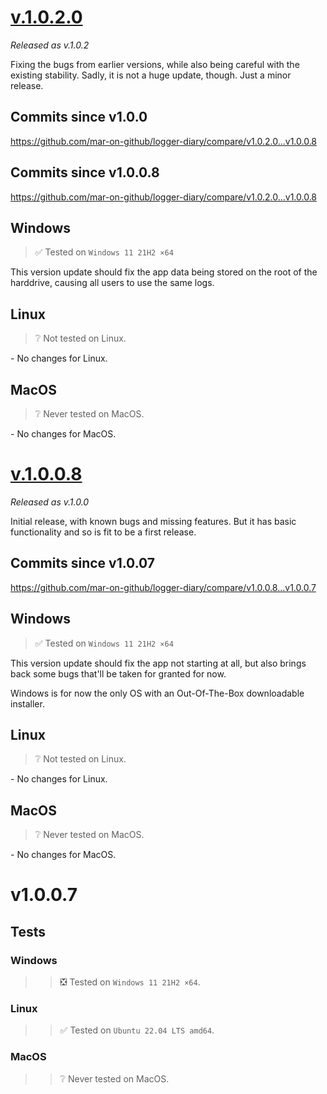 # <u>v.1.0.2.0</u>
_Released as v.1.0.2_

Fixing the bugs from earlier versions, while also being careful with the existing stability.
Sadly, it is not a huge update, though. Just a minor release.

## Commits since **v1.0.0**

<https://github.com/mar-on-github/logger-diary/compare/v1.0.2.0...v1.0.0.8>

## Commits since **v1.0.0.8**

<https://github.com/mar-on-github/logger-diary/compare/v1.0.2.0...v1.0.0.8>


## Windows
> :white_check_mark: Tested on `Windows 11 21H2 ×64`

This version update should fix the app data being stored on the root of the harddrive, causing all users to use the same logs.


## Linux
> :grey_question: Not tested on Linux.

\- No changes for Linux.


## MacOS
> :grey_question: Never tested on MacOS.

\- No changes for MacOS.




# <u>v.1.0.0.8</u>
_Released as v.1.0.0_

Initial release, with known bugs and missing features. But it has basic functionality and so is fit to be a first release.

## Commits since **v1.0.07**

<https://github.com/mar-on-github/logger-diary/compare/v1.0.0.8...v1.0.0.7>


## Windows
> :white_check_mark: Tested on `Windows 11 21H2 ×64`

This version update should fix the app not starting at all, but also brings back some bugs that'll be taken for granted for now.

Windows is for now the only OS with an Out-Of-The-Box downloadable installer.

## Linux
> :grey_question: Not tested on Linux.

\- No changes for Linux.


## MacOS
> :grey_question: Never tested on MacOS.

\- No changes for MacOS.


# v1.0.0.7

## Tests

### Windows

> > :negative_squared_cross_mark: Tested on `Windows 11 21H2 ×64`.

### Linux

> > :white_check_mark: Tested on `Ubuntu 22.04 LTS amd64`.

### MacOS

> > :grey_question: Never tested on MacOS.
